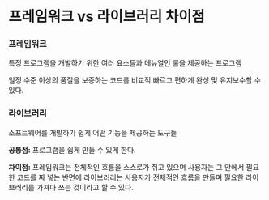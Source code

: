 # 프레임워크 vs 라이브러리 차이점

### 프레임워크

특정 프로그램을 개발하기 위한 여러 요소들과 메뉴얼인 룰을 제공하는 프로그램

일정 수준 이상의 품질을 보증하는 코드를 비교적 빠르고 편하게 완성 및 유지보수할 수 있다.

### 라이브러리

소프트웨어를 개발하기 쉽게 어떤 기능을 제공하는 도구들

**공통점:** 프로그램을 쉽게 만들 수 있게 한다.

**차이점:** 프레임워크는 전체적인 흐름을 스스로가 쥐고 있으며 사용자는 그 안에서 필요한 코드를 짜 넣는 반면에 라이브러리는 사용자가 전체적인 흐름을 만들며 필요한 라이브러리를 가져다 쓰는 것이라고 할 수 있다.